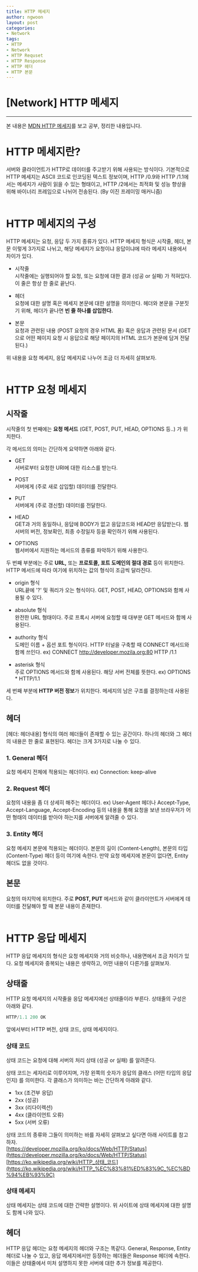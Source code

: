 ```yaml
---
title: HTTP 메세지
author: ngwoon
layout: post
categories:
- Network
tags:
- HTTP
- Network
- HTTP Requset
- HTTP Response
- HTTP 헤더
- HTTP 본문
---
```


# [Network] HTTP 메세지
- - -

본 내용은 [MDN HTTP 메세지](https://developer.mozilla.org/ko/docs/Web/HTTP/Messages)를 보고 공부, 정리한 내용입니다.<br/>


# HTTP 메세지란?

서버와 클라이언트가 HTTP로 데이터를 주고받기 위해 사용되는 방식이다. 기본적으로 HTTP 메세지는 ASCII 코드로 인코딩된 텍스트 정보이며, HTTP /0.9와 HTTP /1.1에서는 메세지가 사람이 읽을 수 있는 형태이고, HTTP /2에서는 최적화 및 성능 향상을 위해 바이너리 프레임으로 나뉘어 전송된다. (By 이진 프레이밍 매커니즘)
<br/><br/>

# HTTP 메세지의 구성

HTTP 메세지는 요청, 응답 두 가지 종류가 있다. HTTP 메세지 형식은 시작줄, 헤더, 본문 이렇게 3가지로 나뉘고, 해당 메세지가 요청이냐 응답이냐에 따라 메세지 내용에서 차이가 있다.

- 시작줄<br/>
    시작줄에는 실행되어야 할 요청, 또는 요청에 대한 결과 (성공 or 실패) 가 적혀있다.
    이 줄은 항상 한 줄로 끝난다.

- 헤더<br/>
    요청에 대한 설명 혹은 메세지 본문에 대한 설명을 의미한다.
    헤더와 본문을 구분짓기 위해, 헤더가 끝나면 **빈 줄 하나를 삽입한다.**
    
- 본문<br/>
    요청과 관련된 내용 (POST 요청의 경우 HTML 폼) 혹은 응답과 관련된 문서 (GET 으로 어떤 페이지 요청 시 응답으로 해당 페이지의 HTML 코드가 본문에 담겨 전달된다.) 

위 내용을 요청 메세지, 응답 메세지로 나누어 조금 더 자세히 살펴보자.
<br/><br/>


# HTTP 요청 메세지

## 시작줄

시작줄의 첫 번째에는 **요청 메서드** (GET, POST, PUT, HEAD, OPTIONS 등..) 가 위치한다.

각 메서드의 의미는 간단하게 요약하면 아래와 같다.

- GET<br/>
    서버로부터 요청한 URI에 대한 리소스를 받는다.

- POST<br/>
    서버에게 (주로 새로 삽입할) 데이터를 전달한다.

- PUT<br/>
    서버에게 (주로 갱신할) 데이터를 전달한다.

- HEAD<br/>
    GET과 거의 동일하나, 응답에 BODY가 없고 응답코드와 HEAD만 응답받는다.
    웹서버의 버전, 정보확인, 최종 수정일자 등을 확인하기 위해 사용된다.

- OPTIONS<br/>
    웹서버에서 지원하는 메서드의 종류를 파악하기 위해 사용한다.

두 번째 부분에는 주로 **URL,** 또는 **프로토콜, 포트 도메인의 절대 경로** 등이 위치한다. HTTP 메서드에 따라 여기에 위치하는 값의 형식이 조금씩 달라진다. 

- origin 형식<br/>
    URL끝에 '?' 및 쿼리가 오는 형식이다. GET, POST, HEAD, OPTIONS와 함께 사용될 수 있다.

- absolute 형식<br/>
    완전한 URL 형태이다. 주로 프록시 서버에 요청할 때 대부분 GET 메서드와 함께 사용된다.

- authority 형식<br/>
    도메인 이름 + 옵션 포트 형식이다. HTTP 터널을 구축할 때 CONNECT 메서드와 함께 쓰인다.
    ex) CONNECT http://developer.mozila.org:80 HTTP /1.1

- asterisk 형식<br/>
    주로 OPTIONS 메서드와 함께 사용된다. 해당 서버 전체를 뜻한다.
    ex) OPTIONS * HTTP/1.1

세 번째 부분에 **HTTP 버전 정보**가 위치한다. 메세지의 남은 구조를 결정하는데 사용된다.
<br/>

## 헤더

[헤더: 헤더내용] 형식의 여러 헤더들이 존재할 수 있는 공간이다. 
하나의 헤더와 그 헤더의 내용은 한 줄로 표현된다.
헤더는 크게 3가지로 나눌 수 있다.

### 1. General 헤더

요청 메세지 전체에 적용되는 헤더이다.
ex) Connection: keep-alive

### 2. Request 헤더

요청의 내용을 좀 더 상세히 해주는 헤더이다.
ex) User-Agent 헤더나 Accept-Type, Accept-Language, Accept-Encoding 등의 내용을 통해 요청을 보낸 브라우저가 어떤 형태의 데이터를 받아야 하는지를 서버에게 알려줄 수 있다.

### 3. Entity 헤더

요청 메세지 본문에 적용되는 헤더이다. 본문의 길이 (Content-Length), 본문의 타입 (Content-Type) 헤더 등이 여기에 속한다.
만약 요청 메세지에 본문이 없다면, Entity 헤더도 없을 것이다.
<br/>

## 본문

요청의 마지막에 위치한다. 주로 **POST, PUT** 메서드와 같이 클라이언트가 서버에게 데이터를 전달해야 할 때 본문 내용이 존재한다.
<br/><br/>


# HTTP 응답 메세지

HTTP 응답 메세지의 형식은 요청 메세지와 거의 비슷하나, 내용면에서 조금 차이가 있다. 요청 메세지와 중복되는 내용은 생략하고, 어떤 내용이 다른가를 살펴보자.

## 상태줄

HTTP 요청 메세지의 시작줄을 응답 메세지에선 상태줄이라 부른다. 상태줄의 구성은 아래와 같다.

```jsx
HTTP/1.1 200 OK
```

앞에서부터 HTTP 버전, 상태 코드, 상태 메세지이다.

### 상태 코드

상태 코드는 요청에 대해 서버의 처리 상태 (성공 or 실패) 를 알려준다. 

상태 코드는 세자리로 이루어지며, 가장 왼쪽의 숫자가 응답의 클래스 (어떤 타입의 응답인지) 를 의미한다. 각 클래스가 의미하는 바는 간단하게 아래와 같다.

- 1xx (조건부 응답)
- 2xx (성공)
- 3xx (리다이렉션)
- 4xx (클라이언트 오류)
- 5xx (서버 오류)

상태 코드의 종류와 그들이 의미하는 바를 자세히 살펴보고 싶다면 아래 사이트를 참고하자.<br/>
[https://developer.mozilla.org/ko/docs/Web/HTTP/Status](https://developer.mozilla.org/ko/docs/Web/HTTP/Status)<br/>
[https://ko.wikipedia.org/wiki/HTTP_상태_코드](https://ko.wikipedia.org/wiki/HTTP_%EC%83%81%ED%83%9C_%EC%BD%94%EB%93%9C)

### 상태 메세지

상태 메세지는 상태 코드에 대한 간략한 설명이다. 위 사이트에 상태 메세지에 대한 설명도 함께 나와 있다.
<br/>

## 헤더

HTTP 응답 헤더는 요청 메세지의 헤더와 구조는 똑같다. General, Response, Entity 헤더로 나눌 수 있고, 응답 메세지에서만 등장하는 헤더들은 Response 헤더에 속한다. 이들은 상태줄에서 미처 설명하지 못한 서버에 대한 추가 정보를 제공한다.